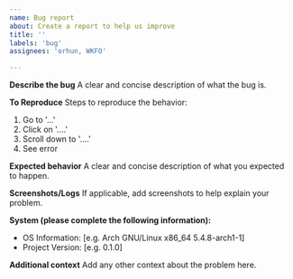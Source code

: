 ```yaml
---
name: Bug report
about: Create a report to help us improve
title: ''
labels: 'bug'
assignees: 'orhun, WKFO'

---
```


**Describe the bug**
A clear and concise description of what the bug is.

**To Reproduce**
Steps to reproduce the behavior:
1. Go to '...'
2. Click on '....'
3. Scroll down to '....'
4. See error

**Expected behavior**
A clear and concise description of what you expected to happen.

**Screenshots/Logs**
If applicable, add screenshots to help explain your problem.

**System (please complete the following information):**
 - OS Information: [e.g. Arch GNU/Linux x86_64 5.4.8-arch1-1]
 - Project Version: [e.g. 0.1.0]

**Additional context**
Add any other context about the problem here.